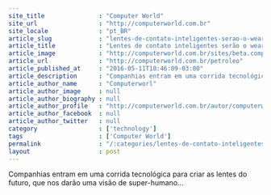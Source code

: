 ```yaml
---
site_title               : "Computer World"
site_url                 : "http://computerworld.com.br"
site_locale              : "pt_BR"
article_slug             : "lentes-de-contato-inteligentes-serao-o-wearable-definitivo"
article_title            : "Lentes de contato inteligentes serão o wearable definitivo"
article_image            : "http://computerworld.com.br/sites/beta.computerworld.com.br/files/news_articles/lente_wearable.jpg"
article_url              : "http://computerworld.com.br/petroleo"
article_published_at     : "2016-05-11T10:46:09-03:00"
article_description      : "Companhias entram em uma corrida tecnológica para criar as lentes do futuro, que nos darão uma visão de super-humano..."
article_author_name      : "Computerworl"
article_author_image     : null
article_author_biography : null
article_author_profile   : "http://computerworld.com.br/autor/computerworld"
article_author_facebook  : null
article_author_twitter   : null
category                 : ['technology']
tags                     : ['Computer World']
permalink                : "/:categories/lentes-de-contato-inteligentes-serao-o-wearable-definitivo/"
layout                   : post
---
```


Companhias entram em uma corrida tecnológica para criar as lentes do futuro, que nos darão uma visão de super-humano...
